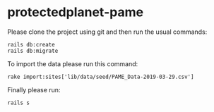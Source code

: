 # protectedplanet-pame

Please clone the project using git and then run the usual commands:
```
rails db:create
rails db:migrate
```


To import the data please run this command:
```
rake import:sites['lib/data/seed/PAME_Data-2019-03-29.csv']
```

Finally please run:
```
rails s
```
